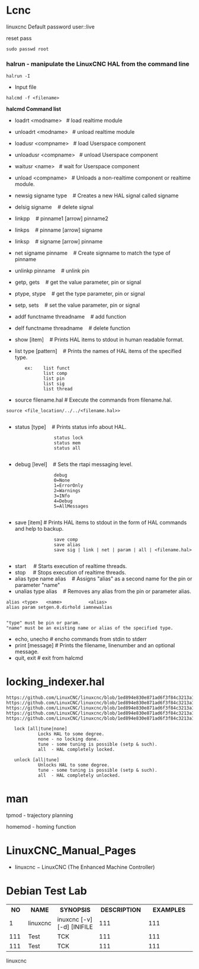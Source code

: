 # Lcnc


linuxcnc Default password user::live

reset pass 

```
sudo passwd root
```



### halrun - manipulate the LinuxCNC HAL from the command line

```
halrun -I
```

 - Input file

```
halcmd -f <filename>

```


**halcmd Command list**



 - loadrt &lt;modname&gt;&nbsp;&nbsp;&nbsp;# load realtime module
 - unloadrt &lt;modname&gt;&nbsp;&nbsp;&nbsp;# unload realtime module
 - loadusr &lt;compname&gt;&nbsp;&nbsp;&nbsp;# load Userspace component
 - unloadusr &lt;compname&gt;&nbsp;&nbsp;&nbsp;# unload Userspace component
 - waitusr &lt;name&gt;&nbsp;&nbsp;&nbsp;# wait for Userspace component
 - unload &lt;compname&gt;&nbsp;&nbsp;&nbsp;# Unloads  a  non-realtime component or realtime module.
 - newsig signame type &nbsp;&nbsp;&nbsp;#  Creates a new HAL signal called signame 
 - delsig signame &nbsp;&nbsp;&nbsp;# delete signal
 - linkpp     &nbsp;&nbsp;&nbsp;#  pinname1 [arrow] pinname2
 - linkps      &nbsp;&nbsp;&nbsp;#  pinname [arrow] signame
 - linksp      &nbsp;&nbsp;&nbsp;# signame [arrow] pinname
 - net signame pinname &nbsp;&nbsp;&nbsp;# Create  signname to match the type of pinname 
 - unlinkp pinname       &nbsp;&nbsp;&nbsp;# unlink  pin
 - getp, gets  <name>   &nbsp;&nbsp;&nbsp;# get the value parameter, pin  or signal
 - ptype, stype <name>   &nbsp;&nbsp;&nbsp;# get the type parameter, pin or signal
 - setp, sets  <name>   &nbsp;&nbsp;&nbsp;# set the value parameter, pin or signal 
 - addf functname threadname &nbsp;&nbsp;&nbsp;# add function
 - delf functname threadname &nbsp;&nbsp;&nbsp;# delete function
 - show [item] &nbsp;&nbsp;&nbsp;# Prints HAL items to stdout in human readable format.

- list type [pattern] &nbsp;&nbsp;&nbsp;# Prints the names of HAL items of the specified type.
       
```
       ex:    list funct
              list comp
              list pin
              list sig
              list thread
```

- source  filename.hal  # Execute the commands from filename.hal.

```
source <file_location/../../<filename.hal>>
                  
```


 - status [type]  &nbsp;&nbsp;&nbsp;# Prints status info about HAL.
```
                  status lock
                  status mem
                  status all
                  
```


- debug [level]  &nbsp;&nbsp;&nbsp;# Sets the rtapi messaging level.
```
                  debug
                  0=None
                  1=ErrorOnly
                  2=Warnings
                  3=INfo
                  4=Debug
                  5=AllMessages
      
```



- save [item]  # Prints HAL items to stdout in the form of HAL commands and help to backup.
``` 
                  save comp
                  save alias
                  save sig | link | net | param | all | <filename.hal>


```


 - start &nbsp;&nbsp;&nbsp; #  Starts  execution  of realtime threads. 
 - stop &nbsp;&nbsp;&nbsp;  # Stops execution of realtime threads.
 - alias type name alias &nbsp;&nbsp;&nbsp;# Assigns "alias" as a second name for the pin or parameter "name"
 - unalias type alias&nbsp;&nbsp;&nbsp; # Removes any alias from the pin or parameter alias.


``` 
alias <type>   <name>          <alias>
alias param setgen.0.dirhold iamnewalias


"type" must be pin or param.
"name" must be an existing name or alias of the specified type.

```



 - echo, unecho # encho commands from stdin to stderr
 - print [message]  # Prints the filename, linenumber and an optional message.
 - quit, exit      # exit from halcmd




# locking_indexer.hal


```
https://github.com/LinuxCNC/linuxcnc/blob/1ed894e830e871ad6f3f84c3213a1cd7dd1e92cc/configs/sim/axis/axis_9axis.ini#L50
https://github.com/LinuxCNC/linuxcnc/blob/1ed894e830e871ad6f3f84c3213a1cd7dd1e92cc/lib/hallib/README#L31
https://github.com/LinuxCNC/linuxcnc/blob/1ed894e830e871ad6f3f84c3213a1cd7dd1e92cc/configs/sim/qtvcp_screens/qtdefault_9axis.ini#L61
https://github.com/LinuxCNC/linuxcnc/blob/1ed894e830e871ad6f3f84c3213a1cd7dd1e92cc/configs/sim/axis/remap/cycle/cycle.ini#L55
https://github.com/LinuxCNC/linuxcnc/blob/1ed894e830e871ad6f3f84c3213a1cd7dd1e92cc/lib/hallib/locking_indexer.hal#L4
```


       lock [all|tune|none]
                Locks HAL to some degree.
                none - no locking done.
                tune - some tuning is possible (setp & such).
                all  - HAL completely locked.

       unlock [all|tune]
                Unlocks HAL to some degree.
                tune - some tuning is possible (setp & such).
                all  - HAL completely unlocked.






# man

tpmod - trajectory planning


homemod - homing function





# LinuxCNC_Manual_Pages


 - linuxcnc − LinuxCNC (The Enhanced Machine Controller)





# Debian Test Lab

<table>
  <tr>
    <th>NO</th>
    <th>NAME</th>
    <th>SYNOPSIS</th>
    <th>DESCRIPTION</th>
    <th>EXAMPLES</th>
  </tr>
  <tr>
  <td style="width: 50px; word-wrap: break-word;">1</td>
    <td style="width: 50px; word-wrap: break-word;">linuxcnc</td>
  <td style="width: 150px; word-wrap: break-word;">inuxcnc [-v] [-d] [INIFILE</td>
  <td style="width: 150px; word-wrap: break-word;">111</td>
  <td style="width: 200px; word-wrap: break-word;">111</td>
</tr>
  <tr>
  <td style="width: 50px; word-wrap: break-word;">111</td>
    <td style="width: 50px; word-wrap: break-word;">Test</td>
  <td style="width: 150px; word-wrap: break-word;">TCK</td>
  <td style="width: 150px; word-wrap: break-word;">111</td>
  <td style="width: 200px; word-wrap: break-word;">111</td>
</tr>
  <tr>
  <td style="width: 50px; word-wrap: break-word;">111</td>
    <td style="width: 50px; word-wrap: break-word;">Test</td>
  <td style="width: 150px; word-wrap: break-word;">TCK</td>
  <td style="width: 150px; word-wrap: break-word;">111</td>
  <td style="width: 200px; word-wrap: break-word;">111</td>
</tr>
</table>

linuxcnc


